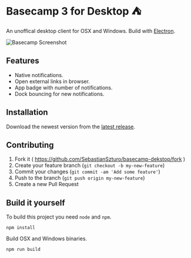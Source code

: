 # Basecamp 3 for Desktop :tent:

An unoffical desktop client for OSX and Windows. Build with [Electron](http://electron.atom.io/).

![Basecamp Screenshot](http://i.imgur.com/irLqsF1.png)

## Features

- Native notifications.
- Open external links in browser.
- App badge with number of notifications.
- Dock bouncing for new notifications.

## Installation

Download the newest version from the [latest release](https://github.com/SebastianSzturo/basecamp-desktop/releases).

## Contributing

1. Fork it ( https://github.com/SebastianSzturo/basecamp-dekstop/fork )
2. Create your feature branch (`git checkout -b my-new-feature`)
3. Commit your changes (`git commit -am 'Add some feature'`)
4. Push to the branch (`git push origin my-new-feature`)
5. Create a new Pull Request

## Build it yourself

To build this project you need ``node`` and ``npm``.


```
npm install
```

Build OSX and Windows binaries.

```
npm run build
```

